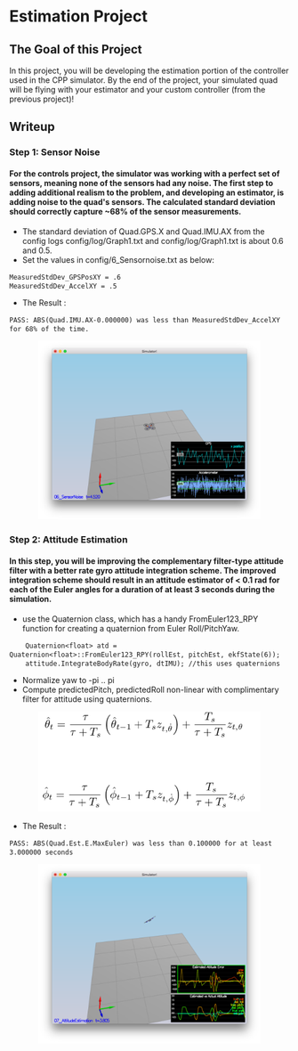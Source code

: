 # Estimation Project #

## The Goal of this Project ##

In this project, you will be developing the estimation portion of the controller used in the CPP simulator. By the end of the project, your simulated quad will be flying with your estimator and your custom controller (from the previous project)!

## Writeup ##

### Step 1: Sensor Noise ###
#### For the controls project, the simulator was working with a perfect set of sensors, meaning none of the sensors had any noise. The first step to adding additional realism to the problem, and developing an estimator, is adding noise to the quad's sensors. The calculated standard deviation should correctly capture ~68% of the sensor measurements. ####

- The standard deviation of Quad.GPS.X and  Quad.IMU.AX from the config logs config/log/Graph1.txt and config/log/Graph1.txt is about 0.6 and 0.5.
- Set the values in config/6_Sensornoise.txt as below:
```
MeasuredStdDev_GPSPosXY = .6
MeasuredStdDev_AccelXY = .5
```
- The Result :
```
PASS: ABS(Quad.IMU.AX-0.000000) was less than MeasuredStdDev_AccelXY for 68% of the time.
```
<p align="center">
<img src="images/FCNDEP01.png" width="400"/>
</p>

### Step 2: Attitude Estimation ###
####  In this step, you will be improving the complementary filter-type attitude filter with a better rate gyro attitude integration scheme. The improved integration scheme should result in an attitude estimator of < 0.1 rad for each of the Euler angles for a duration of at least 3 seconds during the simulation.  ####

- use the Quaternion<float> class, which has a handy FromEuler123_RPY function for creating a quaternion from Euler Roll/PitchYaw.
```
    Quaternion<float> atd = Quaternion<float>::FromEuler123_RPY(rollEst, pitchEst, ekfState(6));
    attitude.IntegrateBodyRate(gyro, dtIMU); //this uses quaternions

```
- Normalize yaw to -pi .. pi
- Compute predictedPitch, predictedRoll non-linear with complimentary filter for attitude using quaternions.
<p align="center">
<img src="images/FCNDEP02.png" width="400"/>
</p>

- The Result :
```
PASS: ABS(Quad.Est.E.MaxEuler) was less than 0.100000 for at least 3.000000 seconds
```
<p align="center">
<img src="images/FCNDEP03.png" width="400"/>
</p>

